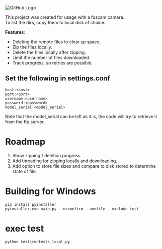 ![GitHub Logo](https://travis-ci.org/dutchbot/FoscamBackupper.svg?branch=master)

This project was created for usage with a foscam camera.  
To list the dirs, copy them to local disk of choice.

**Features**:

* Deleting the remote files to clear up space.
* Zip the files locally.
* Delete the files locally after zipping.
* Limit the number of files downloaded.
* Track progress, so retries are possible.

## Set the following in settings.conf

```
host:<host>  
port:<port> 
username:<username>  
password:<password> 
model_serial:<model_serial>
```
Note that the model_serial can be left as it is, the code will try to retrieve it from the ftp server.

# Roadmap
1. Show zipping / deletion progress.
2. Add threading for zipping locally and downloading.
3. Add option to store file sizes and compare to disk stored to determine state of file.

# Building for Windows
```
pip install pyinstaller
pyinstaller.exe main.py --noconfirm --onefile --exclude test
```

# exec test

`python test\runtests_local.py`

